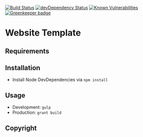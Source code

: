 [![Build Status](https://travis-ci.org/marcobiedermann/website-boilerplate.svg)](https://travis-ci.org/marcobiedermann/website-boilerplate)
[![devDependency Status](https://david-dm.org/marcobiedermann/website-boilerplate/dev-status.svg)](https://david-dm.org/marcobiedermann/website-boilerplate#info=devDependencies)
[![Known Vulnerabilities](https://snyk.io/test/github/marcobiedermann/website-boilerplate/badge.svg)](https://snyk.io/test/github/marcobiedermann/website-boilerplate) [![Greenkeeper badge](https://badges.greenkeeper.io/marcobiedermann/website-boilerplate.svg)](https://greenkeeper.io/)

# Website Template

## Requirements

## Installation
* Install Node DevDependencies via `npm install`

## Usage
* Development: `gulp`
* Production: `grunt build`

## Copyright
